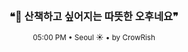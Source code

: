 <div align="center">

<br>

<h3>❝🌿 산책하고 싶어지는 따뜻한 오후네요❞</h3>

<sub>05:00 PM • Seoul ☀️ • by CrowRish</sub>

<br>

</div>